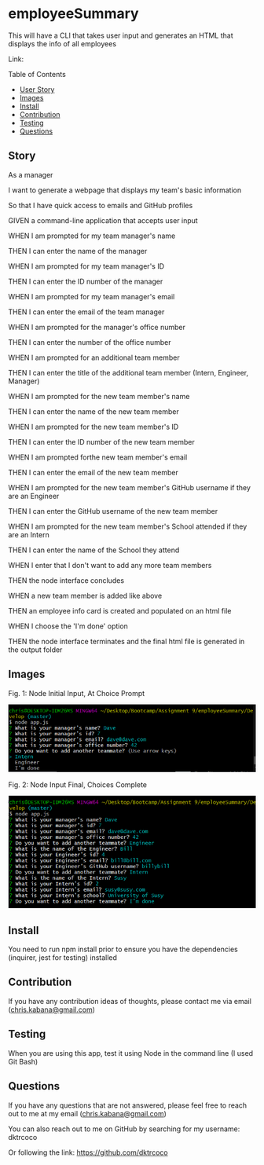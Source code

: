 # employeeSummary

This will have a CLI that takes user input and generates an HTML that displays the info of all employees

Link:

Table of Contents
* [User Story](#story)
* [Images](#images)
* [Install](#install)
* [Contribution](#contribution)
* [Testing](#testing)
* [Questions](#questions)

## Story

As a manager

I want to generate a webpage that displays my team's basic information

So that I have quick access to emails and GitHub profiles

GIVEN a command-line application that accepts user input

WHEN I am prompted for my team manager's name

THEN I can enter the name of the manager

WHEN I am prompted for my team manager's ID

THEN I can enter the ID number of the manager

WHEN I am prompted for my team manager's email

THEN I can enter the email of the team manager

WHEN I am prompted for the manager's office number

THEN I can enter the number of the office number

WHEN I am prompted for an additional team member

THEN I can enter the title of the additional team member (Intern, Engineer, Manager)

WHEN I am prompted for the new team member's name

THEN I can enter the name of the new team member

WHEN I am prompted for the new team member's ID

THEN I can enter the ID number of the new team member

WHEN I am prompted forthe new team member's email

THEN I can enter the email of the new team member

WHEN I am prompted for the new team member's GitHub username if they are an Engineer

THEN I can enter the GitHub username of the new team member

WHEN I am prompted for the new team member's School attended if they are an Intern

THEN I can enter the name of the School they attend

WHEN I enter that I don't want to add any more team members

THEN the node interface concludes

WHEN a new team member is added like above

THEN an employee info card is created and populated on an html file

WHEN I choose the 'I'm done' option

THEN the node interface terminates and the final html file is generated in the output folder

## Images

Fig. 1: Node Initial Input, At Choice Prompt

![Node Choice](/Develop/NodeChoice.PNG)

Fig. 2: Node Input Final, Choices Complete

![Node Choices Complete](/Develop/NodeFinal.PNG)

## Install

You need to run npm install prior to ensure you have the dependencies (inquirer, jest for testing) installed

## Contribution

If you have any contribution ideas of thoughts, please contact me via email (chris.kabana@gmail.com)

## Testing

When you are using this app, test it using Node in the command line (I used Git Bash)

## Questions

If you have any questions that are not answered, please feel free to reach out to me at my email (chris.kabana@gmail.com)

You can also reach out to me on GitHub by searching for my username: dktrcoco

Or following the link: https://github.com/dktrcoco
